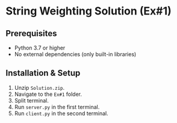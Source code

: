 # String Weighting Solution (Ex#1)

## Prerequisites
- Python 3.7 or higher
- No external dependencies (only built-in libraries)

## Installation & Setup
1. Unzip `Solution.zip`.
2. Navigate to the `Ex#1` folder.
3. Split terminal.
4. Run `server.py` in the first terminal.
5. Run `client.py` in the second terminal.
